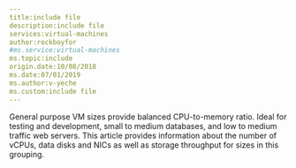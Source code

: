 ```yaml
---
title:include file
description:include file
services:virtual-machines
author:rockboyfor
#ms.service:virtual-machines
ms.topic:include
origin.date:10/08/2018
ms.date:07/01/2019
ms.author:v-yeche
ms.custom:include file
---
```



General purpose VM sizes provide balanced CPU-to-memory ratio. Ideal for testing and development, small to medium databases, and low to medium traffic web servers. This article provides information about the number of vCPUs, data disks and NICs as well as storage throughput for sizes in this grouping. 

